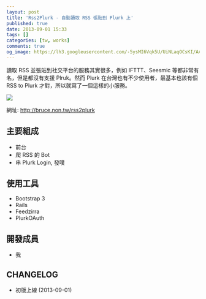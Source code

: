 ```yaml
---
layout: post
title: 'Rss2Plurk - 自動讀取 RSS 張貼到 Plurk 上'
published: true
date: 2013-09-01 15:33
tags: []
categories: [tw, works]
comments: true
og_image: https://lh3.googleusercontent.com/-5ysMI6Vqk5U/UiNLaqOCsKI/AAAAAAAABfM/R11T1rKWpPA/s640/rss2plurk.png
---
```


讀取 RSS 並張貼到社交平台的服務其實很多，例如 IFTTT、Seesmic 等都非常有名，但是都沒有支援 Plruk。然而 Plurk 在台灣也有不少使用者，最基本也該有個 RSS to Plurk 才對，所以就寫了一個這樣的小服務。

![](https://lh3.googleusercontent.com/-5ysMI6Vqk5U/UiNLaqOCsKI/AAAAAAAABfM/R11T1rKWpPA/s640/rss2plurk.png)

網址: http://bruce.non.tw/rss2plurk

## 主要組成

* 前台
* 爬 RSS 的 Bot
* 串 Plurk Login, 發噗

## 使用工具

* Bootstrap 3
* Rails
* Feedzirra
* PlurkOAuth

## 開發成員

* 我

## CHANGELOG

* 初版上線 (2013-09-01)
